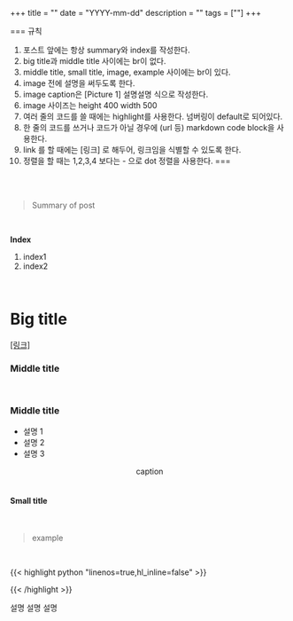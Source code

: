 +++
title = ""
date = "YYYY-mm-dd"
description = ""
tags = [""]
+++

===
규칙
1. 포스트 앞에는 항상 summary와 index를 작성한다. 
2. big title과 middle title 사이에는 br이 없다. 
3. middle title, small title, image, example 사이에는 br이 있다. 
4. image 전에 설명을 써두도록 한다. 
5. image caption은 [Picture 1] 설명설명 식으로 작성한다. 
6. image 사이즈는 height 400 width 500
7. 여러 줄의 코드를 쓸 때에는 highlight를 사용한다. 넘버링이 default로 되어있다. 
8. 한 줄의 코드를 쓰거나 코드가 아닐 경우에 (url 등) markdown code block을 사용한다.
9. link 를 할 때에는 [링크] 로 해두어, 링크임을 식별할 수 있도록 한다. 
10. 정렬을 할 때는 1,2,3,4 보다는 - 으로 dot 정렬을 사용한다. 
=== 

<br>
<br> 

> Summary of post 

<br> 

**Index**
1. index1
2. index2 

<br> 

# Big title

[[링크]]()

### Middle title 

<br> 

### Middle title

- 설명 1 
- 설명 2
- 설명 3

<img class="img-zoomable medium-zoom-image __web-inspector-hide-shortcut__" src="" >
<figcaption align = "center">caption</figcaption>

<br> 


#### Small title 

<br> 

> example 

<br> 


{{< highlight python  "linenos=true,hl_inline=false" >}}

{{< /highlight >}}

설명 설명 설명 

<br> 
